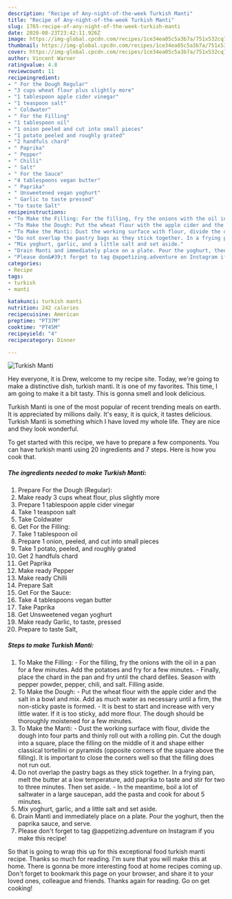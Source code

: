 ```yaml
---
description: "Recipe of Any-night-of-the-week Turkish Manti"
title: "Recipe of Any-night-of-the-week Turkish Manti"
slug: 1765-recipe-of-any-night-of-the-week-turkish-manti
date: 2020-08-23T23:42:11.926Z
image: https://img-global.cpcdn.com/recipes/1ce34ea05c5a3b7a/751x532cq70/turkish-manti-recipe-main-photo.jpg
thumbnail: https://img-global.cpcdn.com/recipes/1ce34ea05c5a3b7a/751x532cq70/turkish-manti-recipe-main-photo.jpg
cover: https://img-global.cpcdn.com/recipes/1ce34ea05c5a3b7a/751x532cq70/turkish-manti-recipe-main-photo.jpg
author: Vincent Warner
ratingvalue: 4.8
reviewcount: 11
recipeingredient:
- " For the Dough Regular"
- "3 cups wheat flour plus slightly more"
- "1 tablespoon apple cider vinegar"
- "1 teaspoon salt"
- " Coldwater"
- " For the Filling"
- "1 tablespoon oil"
- "1 onion peeled and cut into small pieces"
- "1 potato peeled and roughly grated"
- "2 handfuls chard"
- " Paprika"
- " Pepper"
- " Chilli"
- " Salt"
- " For the Sauce"
- "4 tablespoons vegan butter"
- " Paprika"
- " Unsweetened vegan yoghurt"
- " Garlic to taste pressed"
- "to taste Salt"
recipeinstructions:
- "To Make the Filling: For the filling, fry the onions with the oil in a pan for a few minutes. Add the potatoes and fry for a few minutes. Finally, place the chard in the pan and fry until the chard defiles. Season with pepper powder, pepper, chili, and salt. Filling aside."
- "To Make the Dough: Put the wheat flour with the apple cider and the salt in a bowl and mix. Add as much water as necessary until a firm, the non-sticky paste is formed. It is best to start and increase with very little water. If it is too sticky, add more flour. The dough should be thoroughly moistened for a few minutes."
- "To Make the Manti: Dust the working surface with flour, divide the dough into four parts and thinly roll out with a rolling pin. Cut the dough into a square, place the filling on the middle of it and shape either classical tortellini or pyramids (opposite corners of the square above the filling). It is important to close the corners well so that the filling does not run out."
- "Do not overlap the pastry bags as they stick together. In a frying pan, melt the butter at a low temperature, add paprika to taste and stir for two to three minutes. Then set aside. In the meantime, boil a lot of saltwater in a large saucepan, add the pasta and cook for about 5 minutes."
- "Mix yoghurt, garlic, and a little salt and set aside."
- "Drain Manti and immediately place on a plate. Pour the yoghurt, then the paprika sauce, and serve."
- "Please don&#39;t forget to tag @appetizing.adventure on Instagram if you make this recipe!"
categories:
- Recipe
tags:
- turkish
- manti

katakunci: turkish manti 
nutrition: 242 calories
recipecuisine: American
preptime: "PT37M"
cooktime: "PT45M"
recipeyield: "4"
recipecategory: Dinner

---
```



![Turkish Manti](https://img-global.cpcdn.com/recipes/1ce34ea05c5a3b7a/751x532cq70/turkish-manti-recipe-main-photo.jpg)

Hey everyone, it is Drew, welcome to my recipe site. Today, we're going to make a distinctive dish, turkish manti. It is one of my favorites. This time, I am going to make it a bit tasty. This is gonna smell and look delicious.

Turkish Manti is one of the most popular of recent trending meals on earth. It is appreciated by millions daily. It's easy, it is quick, it tastes delicious. Turkish Manti is something which I have loved my whole life. They are nice and they look wonderful.




To get started with this recipe, we have to prepare a few components. You can have turkish manti using 20 ingredients and 7 steps. Here is how you cook that.

<!--inarticleads1-->

##### The ingredients needed to make Turkish Manti:

1. Prepare  For the Dough (Regular):
1. Make ready 3 cups wheat flour, plus slightly more
1. Prepare 1 tablespoon apple cider vinegar
1. Take 1 teaspoon salt
1. Take  Coldwater
1. Get  For the Filling:
1. Take 1 tablespoon oil
1. Prepare 1 onion, peeled, and cut into small pieces
1. Take 1 potato, peeled, and roughly grated
1. Get 2 handfuls chard
1. Get  Paprika
1. Make ready  Pepper
1. Make ready  Chilli
1. Prepare  Salt
1. Get  For the Sauce:
1. Take 4 tablespoons vegan butter
1. Take  Paprika
1. Get  Unsweetened vegan yoghurt
1. Make ready  Garlic, to taste, pressed
1. Prepare to taste Salt,




<!--inarticleads2-->

##### Steps to make Turkish Manti:

1. To Make the Filling: - For the filling, fry the onions with the oil in a pan for a few minutes. Add the potatoes and fry for a few minutes. - Finally, place the chard in the pan and fry until the chard defiles. Season with pepper powder, pepper, chili, and salt. Filling aside.
1. To Make the Dough: - Put the wheat flour with the apple cider and the salt in a bowl and mix. Add as much water as necessary until a firm, the non-sticky paste is formed. - It is best to start and increase with very little water. If it is too sticky, add more flour. The dough should be thoroughly moistened for a few minutes.
1. To Make the Manti: - Dust the working surface with flour, divide the dough into four parts and thinly roll out with a rolling pin. Cut the dough into a square, place the filling on the middle of it and shape either classical tortellini or pyramids (opposite corners of the square above the filling). It is important to close the corners well so that the filling does not run out.
1. Do not overlap the pastry bags as they stick together. In a frying pan, melt the butter at a low temperature, add paprika to taste and stir for two to three minutes. Then set aside. - In the meantime, boil a lot of saltwater in a large saucepan, add the pasta and cook for about 5 minutes.
1. Mix yoghurt, garlic, and a little salt and set aside.
1. Drain Manti and immediately place on a plate. Pour the yoghurt, then the paprika sauce, and serve.
1. Please don&#39;t forget to tag @appetizing.adventure on Instagram if you make this recipe!




So that is going to wrap this up for this exceptional food turkish manti recipe. Thanks so much for reading. I'm sure that you will make this at home. There is gonna be more interesting food at home recipes coming up. Don't forget to bookmark this page on your browser, and share it to your loved ones, colleague and friends. Thanks again for reading. Go on get cooking!
